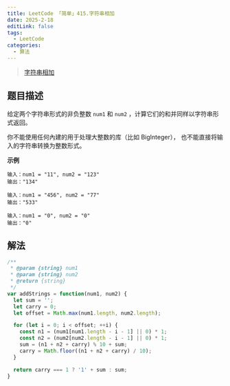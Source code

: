 ```yaml
---
title: LeetCode 「简单」415.字符串相加
date: 2025-2-18
editLink: false
tags:
  - LeetCode
categories:
  - 算法
---
```


> [字符串相加](https://leetcode.cn/problems/add-strings/description/)

## 题目描述

给定两个字符串形式的非负整数 `num1` 和 `num2` ，计算它们的和并同样以字符串形式返回。

你不能使用任何內建的用于处理大整数的库（比如 BigInteger）， 也不能直接将输入的字符串转换为整数形式。

**示例**

```
输入：num1 = "11", num2 = "123"
输出："134"

输入：num1 = "456", num2 = "77"
输出："533"

输入：num1 = "0", num2 = "0"
输出："0"
```

## 解法

```js
/**
 * @param {string} num1
 * @param {string} num2
 * @return {string}
 */
var addStrings = function(num1, num2) {
  let sum = '';
  let carry = 0;
  let offset = Math.max(num1.length, num2.length);

  for (let i = 0; i < offset; ++i) {
    const n1 = (num1[num1.length - i - 1] || 0) * 1;
    const n2 = (num2[num2.length - i - 1] || 0) * 1;
    sum = (n1 + n2 + carry) % 10 + sum;
    carry = Math.floor((n1 + n2 + carry) / 10);
  }

  return carry === 1 ? '1' + sum : sum;
}
```
